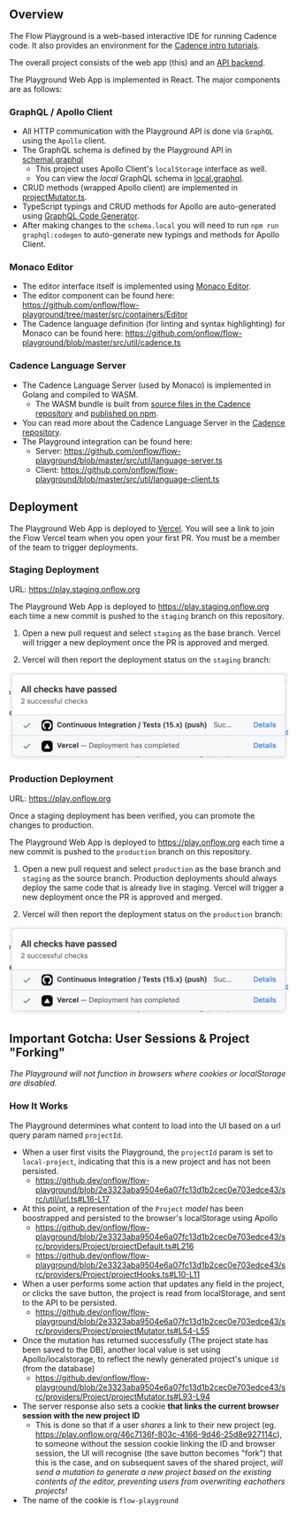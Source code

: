 ## Overview 

The Flow Playground is a web-based interactive IDE for running Cadence code.
It also provides an environment for the [Cadence intro tutorials](https://docs.onflow.org/cadence/tutorial/01-first-steps). 

The overall project consists of the web app (this) and an [API backend](https://github.com/onflow/flow-playground-api).

The Playground Web App is implemented in React. The major components are as follows:

### GraphQL / Apollo Client

- All HTTP communication with the Playground API is done via `GraphQL` using the `Apollo` client. 
- The GraphQL schema is defined by the Playground API in [schemal.graphql](https://github.com/onflow/flow-playground-api/blob/master/schema.graphql)
  - This project uses Apollo Client's `localStorage` interface as well. 
  - You can view the _local_ GraphQL schema in [local.graphql](src/api/apollo/local.graphql).
- CRUD methods (wrapped Apollo client) are implemented in [projectMutator.ts](src/providers/Project/projectMutator.ts).
- TypeScript typings and CRUD methods for Apollo are auto-generated using [GraphQL Code Generator](https://www.graphql-code-generator.com/).
- After making changes to the `schema.local` you will need to run `npm run graphql:codegen` to auto-generate new typings and methods for Apollo Client.

### Monaco Editor

- The editor interface itself is implemented using [Monaco Editor](https://microsoft.github.io/monaco-editor/).
- The editor component can be found here: https://github.com/onflow/flow-playground/tree/master/src/containers/Editor
- The Cadence language definition (for linting and syntax highlighting) for Monaco can be found here: https://github.com/onflow/flow-playground/blob/master/src/util/cadence.ts

### Cadence Language Server

- The Cadence Language Server (used by Monaco) is implemented in Golang and compiled to WASM. 
  - The WASM bundle is built from [source files in the Cadence repository](https://github.com/onflow/cadence/tree/master/npm-packages/cadence-language-server) and [published on npm](https://www.npmjs.com/package/@onflow/cadence-language-server).
- You can read more about the Cadence Language Server in the [Cadence repository](https://github.com/onflow/cadence/blob/master/languageserver/README.md).
- The Playground integration can be found here: 
  - Server: https://github.com/onflow/flow-playground/blob/master/src/util/language-server.ts
  - Client: https://github.com/onflow/flow-playground/blob/master/src/util/language-client.ts

## Deployment

The Playground Web App is deployed to [Vercel](https://vercel.com). You will see a link to join the Flow Vercel team when you open your first PR. You must be a member of the team to trigger deployments.

### Staging Deployment

URL: https://play.staging.onflow.org

The Playground Web App is deployed to https://play.staging.onflow.org each time a new commit is pushed to the `staging` branch on this repository.

1. Open a new pull request and select `staging` as the base branch. Vercel will trigger a new deployment once the PR is approved and merged.

2. Vercel will then report the deployment status on the `staging` branch:

![vercel-deployment](vercel-deployment.png)

### Production Deployment

URL: https://play.onflow.org

Once a staging deployment has been verified, you can promote the changes to production.

The Playground Web App is deployed to https://play.onflow.org each time a new commit is pushed to the `production` branch on this repository.

1. Open a new pull request and select `production` as the base branch and `staging` as the source branch. Production deployments should always deploy the same code that is already live in staging. Vercel will trigger a new deployment once the PR is approved and merged.

2. Vercel will then report the deployment status on the `production` branch:

![vercel-deployment](vercel-deployment.png)

## Important Gotcha: User Sessions & Project "Forking"

_The Playground will not function in browsers where cookies or localStorage are disabled._

### How It Works

The Playground determines what content to load into the UI based on a url query param named `projectId`.
- When a user first visits the Playground, the `projectId` param is set to `local-project`, indicating that this is a new project and has not been persisted.
  - https://github.dev/onflow/flow-playground/blob/2e3323aba9504e6a07fc13d1b2cec0e703edce43/src/util/url.ts#L16-L17
- At this point, a representation of the `Project` _model_ has been boostrapped and persisted to the browser's localStorage using Apollo
  - https://github.dev/onflow/flow-playground/blob/2e3323aba9504e6a07fc13d1b2cec0e703edce43/src/providers/Project/projectDefault.ts#L216
  - https://github.dev/onflow/flow-playground/blob/2e3323aba9504e6a07fc13d1b2cec0e703edce43/src/providers/Project/projectHooks.ts#L10-L11
- When a user performs some action that updates any field in the project, or clicks the save button, the project is read from localStorage, and sent to the API to be persisted. 
  - https://github.dev/onflow/flow-playground/blob/2e3323aba9504e6a07fc13d1b2cec0e703edce43/src/providers/Project/projectMutator.ts#L54-L55
- Once the mutation has returned successfully (The project state has been saved to the DB), another local value is set using Apollo/localstorage, to reflect the newly generated project's unique `id` (from the database)
  - https://github.dev/onflow/flow-playground/blob/2e3323aba9504e6a07fc13d1b2cec0e703edce43/src/providers/Project/projectMutator.ts#L93-L94
- The server response also sets a cookie **that links the current browser session with the new project ID** 
  - This is done so that if a user _shares_ a link to their new project (eg. https://play.onflow.org/46c7136f-803c-4166-9d46-25d8e927114c), to someone without the session cookie linking the ID and browser session, the UI will recognise (the save button becomes "fork") that this is the case, and on subsequent saves of the shared project, _will send a mutation to generate a new project based on the existing contents of the editor, preventing users from overwriting eachothers projects!_
 - The name of the cookie is `flow-playground`
